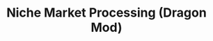 ---
layout: post
title: Niche Market Processing (Dragon Mod)
published: true
type: spreadsheet
tags: processing
image: /files/thumbnails/sheets.webp
excerpt: Calculate processing profits for niche markets and workshops
post-date: 2019-02-28
updated-date: 2022-11-19
direct-link: https://docs.google.com/spreadsheets/d/19m_zQTv1eqi55OEjY7nuO59jcUHmvqYBipK0N_g4pnQ/edit?usp=sharing
---